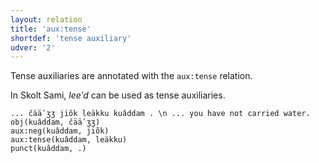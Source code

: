 ```yaml
---
layout: relation
title: 'aux:tense'
shortdef: 'tense auxiliary'
udver: '2'
---
```


Tense auxiliaries are annotated with the `aux:tense` relation.

In Skolt Sami, _leeʹd_ can be used as tense auxiliaries.

~~~ sdparse
... čääʹʒʒ jiõk leäkku kuâddam . \n ... you have not carried water.
obj(kuâddam, čääʹʒʒ)
aux:neg(kuâddam, jiõk)
aux:tense(kuâddam, leäkku)
punct(kuâddam, .)
~~~


<!-- Interlanguage links updated Čt lis 12 09:43:15 CET 2020 -->
